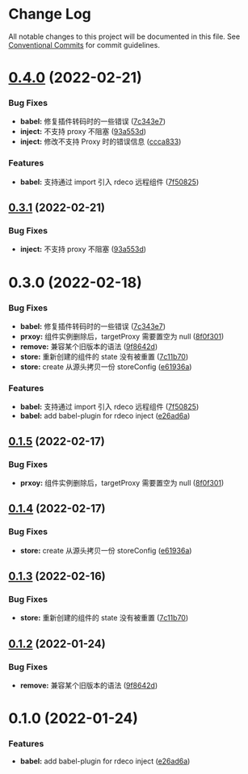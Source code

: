 # Change Log

All notable changes to this project will be documented in this file.
See [Conventional Commits](https://conventionalcommits.org) for commit guidelines.

# [0.4.0](https://github.com/kinop112365362/rdeco/compare/babel-plugin-rdeco@0.1.5...babel-plugin-rdeco@0.4.0) (2022-02-21)


### Bug Fixes

* **babel:** 修复插件转码时的一些错误 ([7c343e7](https://github.com/kinop112365362/rdeco/commit/7c343e7fe098937e30e2795fee205db96266922b))
* **inject:** 不支持 proxy 不阻塞 ([93a553d](https://github.com/kinop112365362/rdeco/commit/93a553ddffe9e6eef547b6ec8b3957311ac1a649))
* **inject:** 修改不支持 Proxy 时的错误信息 ([ccca833](https://github.com/kinop112365362/rdeco/commit/ccca8335e98ab5756f3ffe90273b2440dfa6f53e))


### Features

* **babel:** 支持通过 import 引入 rdeco 远程组件 ([7f50825](https://github.com/kinop112365362/rdeco/commit/7f50825d41bef4acf9823b7b0c8e39b255d1cb60))





## [0.3.1](https://github.com/kinop112365362/rdeco/compare/@afe/babel-plugin-rdeco@0.3.0...@afe/babel-plugin-rdeco@0.3.1) (2022-02-21)


### Bug Fixes

* **inject:** 不支持 proxy 不阻塞 ([93a553d](https://github.com/kinop112365362/rdeco/commit/93a553ddffe9e6eef547b6ec8b3957311ac1a649))





# 0.3.0 (2022-02-18)


### Bug Fixes

* **babel:** 修复插件转码时的一些错误 ([7c343e7](https://github.com/kinop112365362/rdeco/commit/7c343e7fe098937e30e2795fee205db96266922b))
* **prxoy:** 组件实例删除后，targetProxy 需要置空为 null ([8f0f301](https://github.com/kinop112365362/rdeco/commit/8f0f301e6bd8a4ee79061308d441a4ff848f86e9))
* **remove:** 兼容某个旧版本的语法 ([9f8642d](https://github.com/kinop112365362/rdeco/commit/9f8642d0322546c1d03758e8cc346149133d777b))
* **store:** 重新创建的组件的 state 没有被重置 ([7c11b70](https://github.com/kinop112365362/rdeco/commit/7c11b701c2bfd41dc57d05e8b559e07be2e01908))
* **store:** create 从源头拷贝一份 storeConfig ([e61936a](https://github.com/kinop112365362/rdeco/commit/e61936a140b8c254b26f3ba78a406012c0e8d3a1))


### Features

* **babel:** 支持通过 import 引入 rdeco 远程组件 ([7f50825](https://github.com/kinop112365362/rdeco/commit/7f50825d41bef4acf9823b7b0c8e39b255d1cb60))
* **babel:** add babel-plugin for rdeco inject ([e26ad6a](https://github.com/kinop112365362/rdeco/commit/e26ad6a9b9cebd8f570e1bd641eeb5765fd4e26d))





## [0.1.5](https://github.com/kinop112365362/rdeco/compare/babel-plugin-rdeco@0.1.4...babel-plugin-rdeco@0.1.5) (2022-02-17)


### Bug Fixes

* **prxoy:** 组件实例删除后，targetProxy 需要置空为 null ([8f0f301](https://github.com/kinop112365362/rdeco/commit/8f0f301e6bd8a4ee79061308d441a4ff848f86e9))





## [0.1.4](https://github.com/kinop112365362/rdeco/compare/babel-plugin-rdeco@0.1.3...babel-plugin-rdeco@0.1.4) (2022-02-17)


### Bug Fixes

* **store:** create 从源头拷贝一份 storeConfig ([e61936a](https://github.com/kinop112365362/rdeco/commit/e61936a140b8c254b26f3ba78a406012c0e8d3a1))





## [0.1.3](https://github.com/kinop112365362/rdeco/compare/babel-plugin-rdeco@0.1.2...babel-plugin-rdeco@0.1.3) (2022-02-16)


### Bug Fixes

* **store:** 重新创建的组件的 state 没有被重置 ([7c11b70](https://github.com/kinop112365362/rdeco/commit/7c11b701c2bfd41dc57d05e8b559e07be2e01908))





## [0.1.2](https://github.com/kinop112365362/rdeco/compare/babel-plugin-rdeco@0.1.0...babel-plugin-rdeco@0.1.2) (2022-01-24)


### Bug Fixes

* **remove:** 兼容某个旧版本的语法 ([9f8642d](https://github.com/kinop112365362/rdeco/commit/9f8642d0322546c1d03758e8cc346149133d777b))





# 0.1.0 (2022-01-24)


### Features

* **babel:** add babel-plugin for rdeco inject ([e26ad6a](https://github.com/kinop112365362/rdeco/commit/e26ad6a9b9cebd8f570e1bd641eeb5765fd4e26d))
